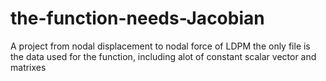 # the-function-needs-Jacobian
A project from nodal displacement to nodal force of LDPM
the only file is the data used for the function, including alot of constant scalar vector and matrixes
